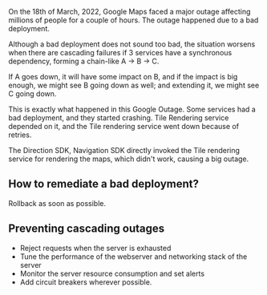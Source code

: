 On the 18th of March, 2022, Google Maps faced a major outage affecting millions of people for a couple of hours. The outage happened due to a bad deployment.

Although a bad deployment does not sound too bad, the situation worsens when there are cascading failures if 3 services have a synchronous dependency, forming a chain-like A -> B -> C.

If A goes down, it will have some impact on B, and if the impact is big enough, we might see B going down as well; and extending it, we might see C going down.

This is exactly what happened in this Google Outage. Some services had a bad deployment, and they started crashing. Tile Rendering service depended on it, and the Tile rendering service went down because of retries.

The Direction SDK, Navigation SDK directly invoked the Tile rendering service for rendering the maps, which didn't work, causing a big outage.

## How to remediate a bad deployment?

Rollback as soon as possible.

## Preventing cascading outages

- Reject requests when the server is exhausted
- Tune the performance of the webserver and networking stack of the server
- Monitor the server resource consumption and set alerts
- Add circuit breakers wherever possible.

